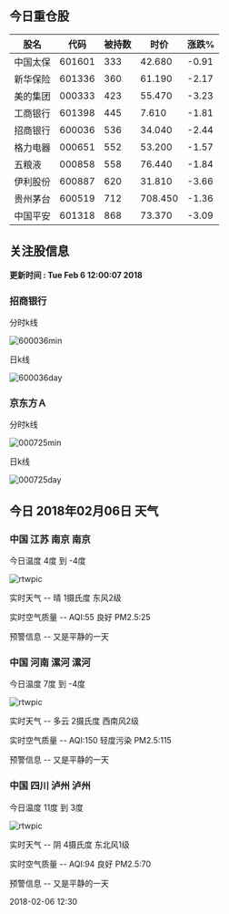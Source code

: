 
## 今日重仓股 

|股名|代码|被持数|时价|涨跌%|
|---|---|---|---|---|
|中国太保|601601|333|42.680|-0.91|
|新华保险|601336|360|61.190|-2.17|
|美的集团|000333|423|55.470|-3.23|
|工商银行|601398|445|7.610|-1.81|
|招商银行|600036|536|34.040|-2.44|
|格力电器|000651|552|53.200|-1.57|
|五粮液|000858|558|76.440|-1.84|
|伊利股份|600887|620|31.810|-3.66|
|贵州茅台|600519|712|708.450|-1.36|
|中国平安|601318|868|73.370|-3.09|

## 关注股信息
**更新时间 : Tue Feb  6 12:00:07 2018**
### 招商银行 
分时k线

![600036min](http://image.sinajs.cn/newchart/min/n/sh600036.gif)

日k线

![600036day](http://image.sinajs.cn/newchart/daily/n/sh600036.gif)

### 京东方Ａ 
分时k线

![000725min](http://image.sinajs.cn/newchart/min/n/sz000725.gif)

日k线

![000725day](http://image.sinajs.cn/newchart/daily/n/sz000725.gif)
## 今日 2018年02月06日 天气
### 中国 江苏 南京 南京

今日温度 4度 到 -4度

![rtwpic](http://app1.showapi.com/weather/icon/day/00.png)

实时天气 -- 晴 1摄氏度 东风2级

实时空气质量 -- AQI:55 良好 PM2.5:25

预警信息 -- 又是平静的一天
    
### 中国 河南 漯河 漯河

今日温度 7度 到 -4度

![rtwpic](http://app1.showapi.com/weather/icon/day/01.png)

实时天气 -- 多云 2摄氏度 西南风2级

实时空气质量 -- AQI:150 轻度污染 PM2.5:115

预警信息 -- 又是平静的一天
    
### 中国 四川 泸州 泸州

今日温度 11度 到 3度

![rtwpic](http://app1.showapi.com/weather/icon/day/02.png)

实时天气 -- 阴 4摄氏度 东北风1级

实时空气质量 -- AQI:94 良好 PM2.5:70

预警信息 -- 又是平静的一天
    
2018-02-06 12:30